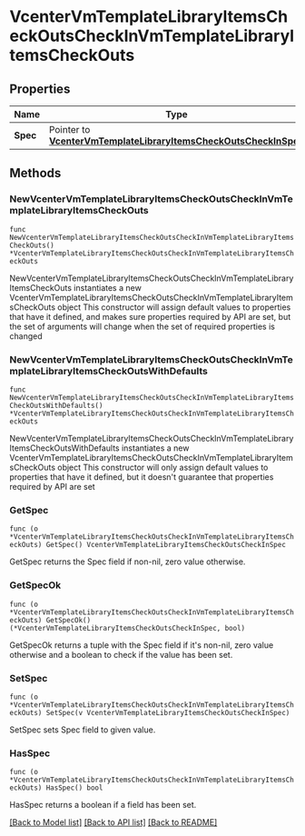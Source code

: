 # VcenterVmTemplateLibraryItemsCheckOutsCheckInVmTemplateLibraryItemsCheckOuts

## Properties

Name | Type | Description | Notes
------------ | ------------- | ------------- | -------------
**Spec** | Pointer to [**VcenterVmTemplateLibraryItemsCheckOutsCheckInSpec**](VcenterVmTemplateLibraryItemsCheckOutsCheckInSpec.md) |  | [optional] 

## Methods

### NewVcenterVmTemplateLibraryItemsCheckOutsCheckInVmTemplateLibraryItemsCheckOuts

`func NewVcenterVmTemplateLibraryItemsCheckOutsCheckInVmTemplateLibraryItemsCheckOuts() *VcenterVmTemplateLibraryItemsCheckOutsCheckInVmTemplateLibraryItemsCheckOuts`

NewVcenterVmTemplateLibraryItemsCheckOutsCheckInVmTemplateLibraryItemsCheckOuts instantiates a new VcenterVmTemplateLibraryItemsCheckOutsCheckInVmTemplateLibraryItemsCheckOuts object
This constructor will assign default values to properties that have it defined,
and makes sure properties required by API are set, but the set of arguments
will change when the set of required properties is changed

### NewVcenterVmTemplateLibraryItemsCheckOutsCheckInVmTemplateLibraryItemsCheckOutsWithDefaults

`func NewVcenterVmTemplateLibraryItemsCheckOutsCheckInVmTemplateLibraryItemsCheckOutsWithDefaults() *VcenterVmTemplateLibraryItemsCheckOutsCheckInVmTemplateLibraryItemsCheckOuts`

NewVcenterVmTemplateLibraryItemsCheckOutsCheckInVmTemplateLibraryItemsCheckOutsWithDefaults instantiates a new VcenterVmTemplateLibraryItemsCheckOutsCheckInVmTemplateLibraryItemsCheckOuts object
This constructor will only assign default values to properties that have it defined,
but it doesn't guarantee that properties required by API are set

### GetSpec

`func (o *VcenterVmTemplateLibraryItemsCheckOutsCheckInVmTemplateLibraryItemsCheckOuts) GetSpec() VcenterVmTemplateLibraryItemsCheckOutsCheckInSpec`

GetSpec returns the Spec field if non-nil, zero value otherwise.

### GetSpecOk

`func (o *VcenterVmTemplateLibraryItemsCheckOutsCheckInVmTemplateLibraryItemsCheckOuts) GetSpecOk() (*VcenterVmTemplateLibraryItemsCheckOutsCheckInSpec, bool)`

GetSpecOk returns a tuple with the Spec field if it's non-nil, zero value otherwise
and a boolean to check if the value has been set.

### SetSpec

`func (o *VcenterVmTemplateLibraryItemsCheckOutsCheckInVmTemplateLibraryItemsCheckOuts) SetSpec(v VcenterVmTemplateLibraryItemsCheckOutsCheckInSpec)`

SetSpec sets Spec field to given value.

### HasSpec

`func (o *VcenterVmTemplateLibraryItemsCheckOutsCheckInVmTemplateLibraryItemsCheckOuts) HasSpec() bool`

HasSpec returns a boolean if a field has been set.


[[Back to Model list]](../README.md#documentation-for-models) [[Back to API list]](../README.md#documentation-for-api-endpoints) [[Back to README]](../README.md)


